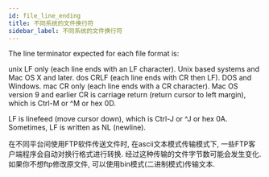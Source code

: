 ```yaml
---
id: file_line_ending
title: 不同系统的文件换行符
sidebar_label: 不同系统的文件换行符
---
```


The line terminator expected for each file format is:

unix	LF only (each line ends with an LF character).	Unix based systems and Mac OS X and later.
dos	CRLF (each line ends with CR then LF).	DOS and Windows.
mac	CR only (each line ends with a CR character).	Mac OS version 9 and earlier
CR is carriage return (return cursor to left margin), which is Ctrl-M or ^M or hex 0D.

LF is linefeed (move cursor down), which is Ctrl-J or ^J or hex 0A. Sometimes, LF is written as NL (newline).

在不同平台间使用FTP软件传送文件时, 在ascii文本模式传输模式下, 一些FTP客户端程序会自动对换行格式进行转换. 经过这种传输的文件字节数可能会发生变化. 如果你不想ftp修改原文件, 可以使用bin模式(二进制模式)传输文本.